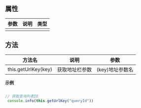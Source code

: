 ##   属性  
 
| 参数    | 说明      | 类型 |
| ------- |---------|-----| 
|    |    |    |  
 

 ##   方法  
  
| 方法名    | 说明      | 参数 |
| ------- |---------|-----| 
|   this.getUrlKey(key) |  获取地址栏参数  |  (key)地址参数名  | 


**示例**
```javascript

// 获取查询列表ID
 console.info(this.getUrlKey("queryId"))

```
